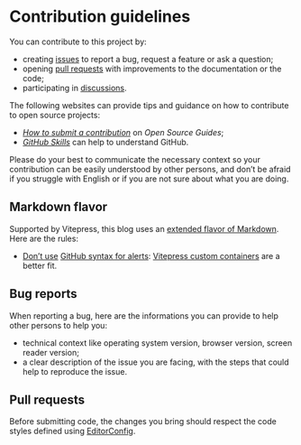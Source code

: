 # Contribution guidelines

You can contribute to this project by:
- creating [issues](https://github.com/meduzen/blog/issues/) to report a bug, request a feature or ask a question;
- opening [pull requests](https://github.com/meduzen/blog/issues/pulls) with improvements to the documentation or the code;
- participating in [discussions](https://github.com/meduzen/blog/discussions).

The following websites can provide tips and guidance on how to contribute to open source projects:
- [_How to submit a contribution_](https://opensource.guide/how-to-contribute/#how-to-submit-a-contribution) on _Open Source Guides_;
- [_GitHub Skills_](https://skills.github.com/) can help to understand GitHub.

Please do your best to communicate the necessary context so your contribution can be easily understood by other persons, and don’t be afraid if you struggle with English or if you are not sure about what you are doing.

## Markdown flavor

Supported by Vitepress, this blog uses an [extended flavor of Markdown](https://vitepress.dev/guide/markdown). Here are the rules:
- [Don’t use](https://blog.mehdi.cc/articles/github-alerts-markdown-syntax) [GitHub syntax for alerts](https://vitepress.dev/guide/markdown#github-flavored-alerts): [Vitepress custom containers](https://vitepress.dev/guide/markdown#custom-containers) are a better fit.

## Bug reports

When reporting a bug, here are the informations you can provide to help other persons to help you:
- technical context like operating system version, browser version, screen reader version;
- a clear description of the issue you are facing, with the steps that could help to reproduce the issue.

## Pull requests

Before submitting code, the changes you bring should respect the code styles defined using [EditorConfig](https://editorconfig.org/).
